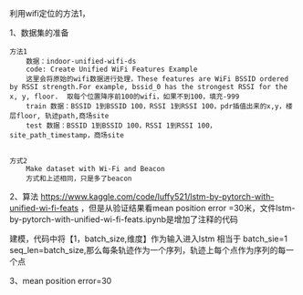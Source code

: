 利用wifi定位的方法1，

1、数据集的准备 
    
    方法1
        数据：indoor-unified-wifi-ds
        code: Create Unified WiFi Features Example
        这里会将原始的wifi数据进行处理，These features are WiFi BSSID ordered by RSSI strength.For example, bssid_0 has the strongest RSSI for the x, y, floor.  取每个位置降序前100的wifi，如果不到100，填充-999
        train 数据：BSSID 1到BSSID 100，RSSI 1到RSSI 100，pdr插值出来的x,y，楼层floor, 轨迹path,商场site
        test 数据：BSSID 1到BSSID 100，RSSI 1到RSSI 100，site_path_timestamp，商场site

    
    方式2
        Make dataset with Wi-Fi and Beacon 
        方式和上述相同，只是多了beacon 


2、算法
https://www.kaggle.com/code/luffy521/lstm-by-pytorch-with-unified-wi-fi-feats ，但是从验证结果看mean position error =30米，文件lstm-by-pytorch-with-unified-wi-fi-feats.ipynb是增加了注释的代码

建模，代码中将【1，batch_size,维度】作为输入进入lstm 相当于 batch_sie=1 seq_len=batch_size,那么每条轨迹作为一个序列，轨迹上每个点作为序列的每一个点


3、mean position error=30

